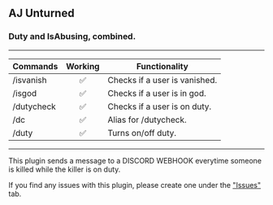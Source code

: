 ## AJ Unturned
### Duty and IsAbusing, combined.

---

| Commands      | Working       | Functionality  |
| ------------- |:-------------:| -------------- |
| /isvanish     | ✅            | Checks if a user is vanished.
| /isgod        | ✅            | Checks if a user is in god.
| /dutycheck    | ✅            | Checks if a user is on duty.
| /dc           | ✅            | Alias for /dutycheck.
| /duty         | ✅            | Turns on/off duty.

---

This plugin sends a message to a DISCORD WEBHOOK everytime someone is killed while the killer is on duty.

If you find any issues with this plugin, please create one under the ["Issues"](https://github.com/AceLikesGhosts/AJUN-Duty-IsAbusing/issues) tab.
